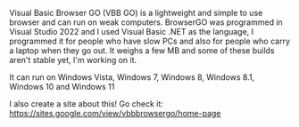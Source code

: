 Visual Basic Browser GO (VBB GO) is a lightweight and simple to use browser and can run on weak computers. BrowserGO was programmed in Visual Studio 2022 and I used Visual Basic .NET as the language, I programmed it for people who have slow PCs and also for people who carry a laptop when they go out. It weighs a few MB and some of these builds aren't stable yet, I'm working on it.

It can run on Windows Vista, Windows 7, Windows 8, Windows 8.1, Windows 10 and Windows 11

I also create a site about this! Go check it: https://sites.google.com/view/vbbbrowsergo/home-page

